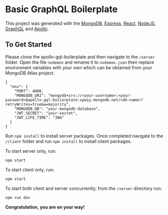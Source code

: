 # Basic GraphQL Boilerplate

This project was generated with the [MongoDB](https://www.mongodb.com/), [Express](https://expressjs.com/), [React](https://reactjs.org/), [NodeJS](https://nodejs.org/en/), [GraphQL](https://graphql.org/) and [Apollo]().

## To Get Started

Please clone the apollo-gql-boilerplate and then navigate to the `/server` folder. Open the file `nodemon` and rename it to `nodemon.json` then replace environment variables with your own which can be obtained from your MongoDB Atlas project.

```
{
  "env": {
    "PORT": 4000,
    "MONGODB_URI": "mongodb+srv://<your-username>:<your-password>@apollo-gql-boilerplate-xpwiy.mongodb.net/<db-name>?retryWrites=true&w=majority",
    "MONGODB_DB": "your-mongodb-database",
    "JWT_SECRET": "your-secret",
    "JWT_LIFE_TIME": "30m"
  }
}
```

Run `npm install` to install server packages. Once completed navigate to the `/client` folder and run `npm install` to install client packages.

To start server only, run:

```
npm start
```

To start client only, run:

```
npm start
```

To start both client and server concurrently, from the `/server` directory run:

```
npm run dev
```

**Congratulation, you are on your way!**
